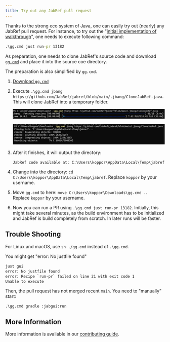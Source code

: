 ```yaml
---
title: Try out any JabRef pull request
---
```


Thanks to the strong eco system of Java, one can easily try out (nearly) any JabRef pull request.
For instance, to try out the "[initial implementation of walkthrough](https://github.com/JabRef/jabref/pull/13182)", one needs to execute following command:

```cmd
.\gg.cmd just run-pr 13182
```

As preparation, one needs to clone JabRef's source code and download [`gg.cmd`](https://github.com/eirikb/gg) and place it into the source coe directory.

The preparation is also simplified by `gg.cmd`.

1. [Download `gg.cmd`](https://github.com/eirikb/gg/releases/latest/download/gg.cmd)
2. Execute `.\gg.cmd jbang https://github.com/JabRef/jabref/blob/main/.jbang/CloneJabRef.java`. This will clone JabRef into a temporary folder.

    ![gg initialization](../img/gg-init.png)

    ![gg-jabref-clone](../img/gg-jabref-clone.png)

3. After it finishes, it will output the directory:

   ```text
   JabRef code available at: C:\Users\koppor\AppData\Local\Temp\jabref
   ```

4. Change into the directory: `cd C:\Users\koppor\AppData\Local\Temp\jabref`. Replace `koppor` by your username.
5. Move `gg.cmd` to here: `move C:\Users\koppor\Downloads\gg.cmd .`. Replace `koppor` by your username.
6. Now you can run a PR using `.\gg.cmd just run-pr 13182`. Initially, this might take several minutes, as the build environment has to be initialized and JabRef is build completely from scratch. In later runs will be faster.

## Trouble Shooting

For Linux and macOS, use `sh ./gg.cmd` instead of `.\gg.cmd`.

You might get "error: No justfile found"

```monospace
just gui
error: No justfile found
error: Recipe `run-pr` failed on line 21 with exit code 1
Unable to execute
```

Then, the pull request has not merged recent `main`.
You need to "manually" start:

```cmd
.\gg.cmd gradle :jabgui:run
```

## More Information

More information is available in our [contributing guide](https://docs.jabref.org/contributing#i-would-like-to-try-out-a-feature-introduced-at-pull-request).
